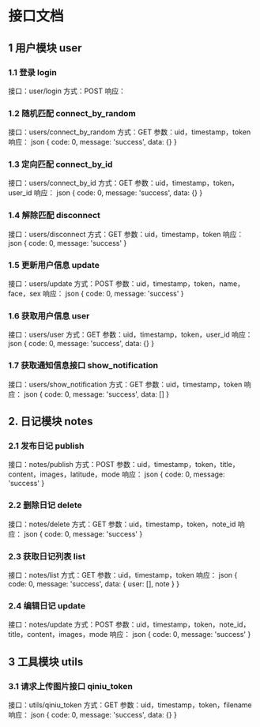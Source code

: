 # 接口文档

## 1 用户模块 user
### 1.1 登录 login
接口：user/login
方式：POST
响应：

### 1.2 随机匹配 connect\_by\_random
接口：users/connect\_by\_random
方式：GET
参数：uid，timestamp，token
响应：
json
{
    code: 0,
    message: 'success',
    data: {}
}


### 1.3 定向匹配 connect\_by\_id
接口：users/connect\_by\_id
方式：GET
参数：uid，timestamp，token，user\_id
响应：
json
{
    code: 0,
    message: 'success',
    data: {}
}


### 1.4 解除匹配 disconnect
接口：users/disconnect
方式：GET
参数：uid，timestamp，token
响应：
json
{
    code: 0,
    message: 'success'
}


### 1.5 更新用户信息 update
接口：users/update
方式：POST
参数：uid，timestamp，token，name，face，sex
响应：
json
{
    code: 0,
    message: 'success'
}


### 1.6 获取用户信息 user
接口：users/user
方式：GET
参数：uid，timestamp，token，user\_id
响应：
json
{
    code: 0,
    message: 'success',
    data: {}
}



### 1.7 获取通知信息接口 show\_notification
接口：users/show\_notification
方式：GET
参数：uid，timestamp，token
响应：
json
{
    code: 0,
    message: 'success',
    data: []
}



## 2. 日记模块 notes
### 2.1 发布日记 publish
接口：notes/publish
方式：POST
参数：uid，timestamp，token，title，content，images，latitude，mode
响应：
json
{
    code: 0,
    message: 'success'
}


### 2.2 删除日记 delete
接口：notes/delete
方式：GET
参数：uid，timestamp，token，note\_id
响应：
json
{
    code: 0,
    message: 'success'
}


### 2.3 获取日记列表 list
接口：notes/list
方式：GET
参数：uid，timestamp，token
响应：
json
{
    code: 0,
    message: 'success',
    data: {
        user: [],
        note
    }
}


### 2.4 编辑日记 update
接口：notes/update
方式：POST
参数：uid，timestamp，token，note\_id，title，content，images，mode
响应：
json
{
    code: 0,
    message: 'success'
}



## 3 工具模块 utils
### 3.1 请求上传图片接口 qiniu\_token
接口：utils/qiniu\_token
方式：GET
参数：uid，timestamp，token，filename
响应：
json
{
    code: 0,
    message: 'success',
    data: {}
}

